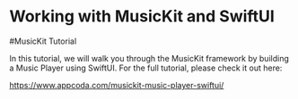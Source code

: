 # Working with MusicKit and SwiftUI

#MusicKit Tutorial

In this tutorial, we will walk you through the MusicKit framework by building a Music Player using SwiftUI. For the full tutorial, please check it out here:

https://www.appcoda.com/musickit-music-player-swiftui/
